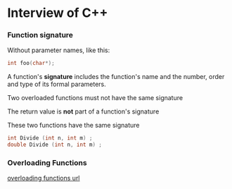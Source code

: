 # Interview of C++

### Function signature

Without parameter names, like this:

```c++
int foo(char*);
```



A function's **signature** includes the function's name and the number, order and type of its formal parameters.

Two overloaded functions must not have the same signature

The return value is **not** part of a function's signature

These two functions have the same signature

```c++
int Divide (int n, int m) ;
double Divide (int n, int m) ;
```



### Overloading Functions

[overloading functions url](https://www.csee.umbc.edu/courses/undergraduate/202/spring07/Lectures/ChangSynopses/modules/m04-overload/slides.php?print)



